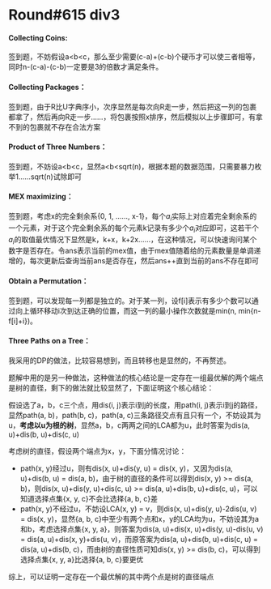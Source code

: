 # Round#615 div3

#### Collecting Coins:

签到题，不妨假设a<b<c，那么至少需要(c-a)+(c-b)个硬币才可以使三者相等，同时n-(c-a)-(c-b)一定要是3的倍数才满足条件。

#### Collecting Packages：

签到题，由于R比U字典序小，次序显然是每次向R走一步，然后把这一列的包裹都拿了，然后再向R走一步……，将包裹按照x排序，然后模拟以上步骤即可，有拿不到的包裹就不存在合法方案

#### Product of Three Numbers：

签到题，不妨设a<b<c，显然a<b<sqrt(n)，根据本题的数据范围，只需要暴力枚举1……sqrt(n)试除即可

#### MEX maximizing：

签到题，考虑x的完全剩余系{0, 1, ……, x-1}，每个$a_i$实际上对应着完全剩余系的一个元素，对于这个完全剩余系的每个元素k记录有多少个$a_i$对应即可，这若干个$a_i$的取值最优情况下显然是k，k+x，k+2x……，在这种情况，可以快速询问某个数字是否存在。令ans表示当前的mex值，由于mex值随着给的元素数量是单调递增的，每次更新后查询当前ans是否存在，然后ans++直到当前的ans不存在即可

#### Obtain a Permutation：

签到题，可以发现每一列都是独立的。对于某一列，设f[i]表示有多少个数可以通过向上循环移动i次到达正确的位置，而这一列的最小操作次数就是min(n, min{n-f[i]+i})。

#### Three Paths on a Tree：

我采用的DP的做法，比较容易想到，而且转移也是显然的，不再赘述。

题解中用的是另一种做法，这种做法的核心结论是一定存在一组最优解的两个端点是树的直径，剩下的做法就比较显然了，下面证明这个核心结论：

假设选了a，b，c三个点，用dis(i, j)表示i到j的长度，用path(i, j)表示i到j的路径，显然path(a, b)，path(b, c)，path(a, c)三条路径交点有且只有一个，不妨设其为u，**考虑以u为根的树**，显然a，b，c两两之间的LCA都为u，此时答案为dis(a, u)+dis(b, u)+dis(c, u)

考虑树的直径，假设两个端点为x，y，下面分情况讨论：

- path(x, y)经过u，则有dis(x, u)+dis(y, u) = dis(x, y)，又因为dis(a, u)+dis(b, u) = dis(a, b)，由于树的直径的条件可以得到dis(x, y) >= dis(a, b)，则dis(x, u)+dis(y, u)+dis(c, u) >= dis(a, u)+dis(b, u)+dis(c, u)，可以知道选择点集{x, y, c}不会比选择{a, b, c}差
- path(x, y)不经过u，不妨设LCA(x, y) = v，则dis(x, u)+dis(y, u)-2dis(u, v) = dis(x, y)，显然{a, b, c}中至少有两个点和x，y的LCA均为u，不妨设其为a和b，考虑选择点集{x, y, a}，则答案为dis(a, u)+dis(x, u)+dis(y, u)-dis(u, v) = dis(a, u)+dis(x, y)+dis(u, v)，而原答案为dis(a, u)+dis(b, u)+dis(c, u) = dis(a, u)+dis(b, c)，而由树的直径性质可知dis(x, y) >= dis(b, c)，可以得到选择点集{x, y, a}比选择{a, b, c}要更优

综上，可以证明一定存在一个最优解的其中两个点是树的直径端点



